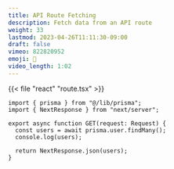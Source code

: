 ```yaml
---
title: API Route Fetching
description: Fetch data from an API route
weight: 33
lastmod: 2023-04-26T11:11:30-09:00
draft: false
vimeo: 822820952
emoji: 💽
video_length: 1:02
---
```


{{< file "react" "route.tsx" >}}

```tsx
import { prisma } from "@/lib/prisma";
import { NextResponse } from "next/server";

export async function GET(request: Request) {
  const users = await prisma.user.findMany();
  console.log(users);

  return NextResponse.json(users);
}
```
